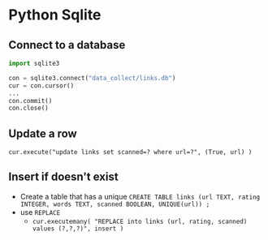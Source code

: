 # Python Sqlite

## Connect to a database
```python
import sqlite3

con = sqlite3.connect("data_collect/links.db")
cur = con.cursor()
...
con.commit()
con.close()
```

## Update a row
`cur.execute("update links set scanned=? where url=?", (True, url) )`

## Insert if doesn't exist

* Create a table that has a unique `CREATE TABLE links (url TEXT, rating INTEGER, words TEXT, scanned BOOLEAN, UNIQUE(url)) ;`
* use `REPLACE`
  * `cur.executemany( "REPLACE into links (url, rating, scanned) values (?,?,?)", insert )`
